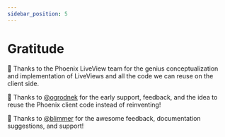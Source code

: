 ```yaml
---
sidebar_position: 5
---
```


# Gratitude

🙌 Thanks to the Phoenix LiveView team for the genius conceptualization and implementation of LiveViews and all the code
we can reuse on the client side.

🙌 Thanks to [@ogrodnek](https://github.com/ogrodnek) for the early support, feedback, and the idea to reuse the Phoenix
client code instead of reinventing!

🙌 Thanks to [@blimmer](https://github.com/blimmer/) for the awesome feedback, documentation suggestions, and support!
